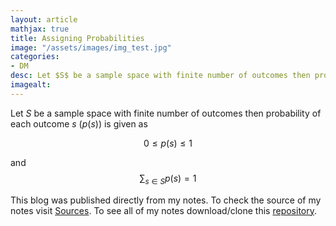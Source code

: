 ```yaml
---
layout: article
mathjax: true
title: Assigning Probabilities
image: "/assets/images/img_test.jpg"
categories:
- DM
desc: Let $S$ be a sample space with finite number of outcomes then probability of each outcome $s$ ($p(s)$) is given as 
imagealt: 
---
```


Let $S$ be a sample space with finite number of outcomes then probability of each outcome $s$ ($p(s)$) is given as

































































































































































































































































































































































$$0 \le p(s) \le 1$$

































































































































































































































































































































































and $$\sum_{s \in S} p(s) = 1$$


































































































































































































































































































































































This blog was published directly from my notes.
To check the source of my notes visit [Sources](sources.html).
To see all of my notes download/clone this [repository](https://github.com/bovem/CS).